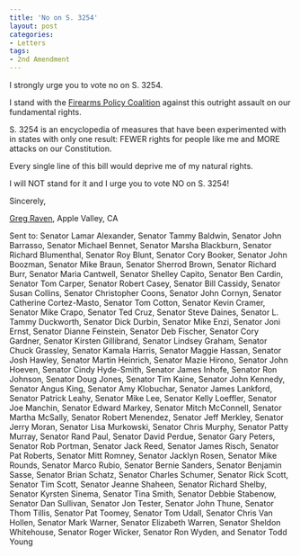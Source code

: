 ```yaml
---
title: 'No on S. 3254'
layout: post
categories:
- Letters
tags:
- 2nd Amendment
---
```


I strongly urge you to vote no on S. 3254.

I stand with the [Firearms Policy Coalition](https://www.firearmspolicy.org/) against this outright assault on our fundamental rights.

S. 3254 is an encyclopedia of measures that have been experimented with in states with only one result: FEWER rights for people like me and MORE attacks on our Constitution.

Every single line of this bill would deprive me of my natural rights.

I will NOT stand for it and I urge you to vote NO on S. 3254!

Sincerely,

[Greg Raven](https://www.gregraven.org/), Apple Valley, CA

Sent to: Senator Lamar Alexander, Senator Tammy Baldwin, Senator John Barrasso, Senator Michael Bennet, Senator Marsha Blackburn, Senator Richard Blumenthal, Senator Roy Blunt, Senator Cory Booker, Senator John Boozman, Senator Mike Braun, Senator Sherrod Brown, Senator Richard Burr, Senator Maria Cantwell, Senator Shelley Capito, Senator Ben Cardin, Senator Tom Carper, Senator Robert Casey, Senator Bill Cassidy, Senator Susan Collins, Senator Christopher Coons, Senator John Cornyn, Senator Catherine Cortez-Masto, Senator Tom Cotton, Senator Kevin Cramer, Senator Mike Crapo, Senator Ted Cruz, Senator Steve Daines, Senator L. Tammy Duckworth, Senator Dick Durbin, Senator Mike Enzi, Senator Joni Ernst, Senator Dianne Feinstein, Senator Deb Fischer, Senator Cory Gardner, Senator Kirsten Gillibrand, Senator Lindsey Graham, Senator Chuck Grassley, Senator Kamala Harris, Senator Maggie Hassan, Senator Josh Hawley, Senator Martin Heinrich, Senator Mazie Hirono, Senator John Hoeven, Senator Cindy Hyde-Smith, Senator James Inhofe, Senator Ron Johnson, Senator Doug Jones, Senator Tim Kaine, Senator John Kennedy, Senator Angus King, Senator Amy Klobuchar, Senator James Lankford, Senator Patrick Leahy, Senator Mike Lee, Senator Kelly Loeffler, Senator Joe Manchin, Senator Edward Markey, Senator Mitch McConnell, Senator Martha McSally, Senator Robert Menendez, Senator Jeff Merkley, Senator Jerry Moran, Senator Lisa Murkowski, Senator Chris Murphy, Senator Patty Murray, Senator Rand Paul, Senator David Perdue, Senator Gary Peters, Senator Rob Portman, Senator Jack Reed, Senator James Risch, Senator Pat Roberts, Senator Mitt Romney, Senator Jacklyn Rosen, Senator Mike Rounds, Senator Marco Rubio, Senator Bernie Sanders, Senator Benjamin Sasse, Senator Brian Schatz, Senator Charles Schumer, Senator Rick Scott, Senator Tim Scott, Senator Jeanne Shaheen, Senator Richard Shelby, Senator Kyrsten Sinema, Senator Tina Smith, Senator Debbie Stabenow, Senator Dan Sullivan, Senator Jon Tester, Senator John Thune, Senator Thom Tillis, Senator Pat Toomey, Senator Tom Udall, Senator Chris Van Hollen, Senator Mark Warner, Senator Elizabeth Warren, Senator Sheldon Whitehouse, Senator Roger Wicker, Senator Ron Wyden, and Senator Todd Young